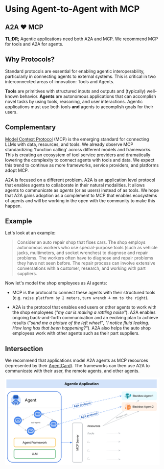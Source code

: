 # Using Agent-to-Agent with MCP

## A2A ❤️ MCP

**TL;DR;** Agentic applications need both A2A and MCP. We recommend MCP for tools and A2A for agents.

## Why Protocols?

Standard protocols are essential for enabling agentic interoperability, particularly in connecting agents to external systems. This is critical in two interconnected areas of innovation: Tools and Agents.

**Tools** are primitives with structured inputs and outputs and (typically) well-known behavior. **Agents** are autonomous applications that can accomplish novel tasks by using tools, reasoning, and user interactions. Agentic applications must use both tools **and** agents to accomplish goals for their users.

## Complementary

[Model Context Protocol](https://modelcontextprotocol.io/) (MCP) is the emerging standard for connecting LLMs with data, resources, and tools. We already observe MCP standardizing 'function calling' across different models and frameworks. This is creating an ecosystem of tool service providers and dramatically lowering the complexity to connect agents with tools and data. We expect this trend to continue as more frameworks, service providers, and platforms adopt MCP.

A2A is focused on a different problem. A2A is an application level protocol that enables agents to collaborate in their natural modalities. It allows agents to communicate as _agents_ (or as users) instead of as tools. We hope that A2A gains adoption as a complement to MCP that enables ecosystems of agents and will be working in the open with the community to make this happen.

## Example

Let's look at an example:

> Consider an auto repair shop that fixes cars. The shop employs autonomous workers who use special-purpose tools (such as vehicle jacks, multimeters, and socket wrenches) to diagnose and repair problems. The workers often have to diagnose and repair problems they have not seen before. The repair process can involve extensive conversations with a customer, research, and working with part suppliers.

Now let's model the shop employees as AI agents:

- MCP is the protocol to connect these agents with their structured tools (e.g. `raise platform by 2 meters`, `turn wrench 4 mm to the right`).

- A2A is the protocol that enables end users or other agents to work with the shop employees (_"my car is making a rattling noise"_). A2A enables ongoing back-and-forth communication and an evolving plan to achieve results (_"send me a picture of the left wheel"_, _"I notice fluid leaking. How long has that been happening?"_). A2A also helps the auto shop employees work with other agents such as their part suppliers.

## Intersection

We recommend that applications model A2A agents as MCP resources (represented by their [AgentCard](/docs/documentation.md#agent-card)). The frameworks can then use A2A to communicate with their user, the remote agents, and other agents.

![Agentic Application showing A2A and MCP together](../assets/a2a-mcp.png)
